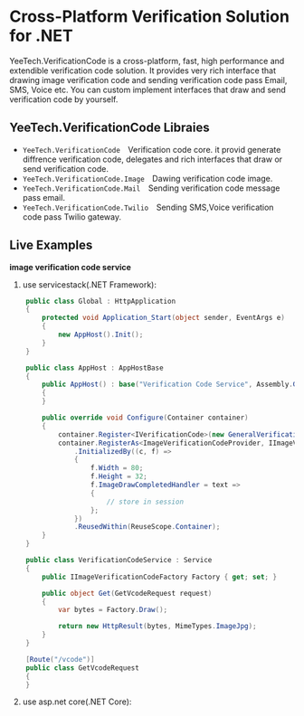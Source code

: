 # Cross-Platform Verification Solution for .NET

YeeTech.VerificationCode is a cross-platform, fast, high performance and extendible verification code solution. It provides very rich interface that drawing image verification code and sending verification code pass Email, SMS, Voice etc. You can custom implement interfaces that draw and send verification code by yourself.

## YeeTech.VerificationCode Libraies

* `YeeTech.VerificationCode`&emsp;Verification code core. it provid generate diffrence verification code, delegates and rich interfaces that draw or send verification code.
* `YeeTech.VerificationCode.Image`&emsp;Dawing verification code image.
* `YeeTech.VerificationCode.Mail`&emsp;Sending verification code message pass email.
* `YeeTech.VerificationCode.Twilio`&emsp;Sending SMS,Voice verification code pass Twilio gateway.

## Live Examples

**image verification code service**

1. use servicestack(.NET Framework):
```csharp
    public class Global : HttpApplication
    {
        protected void Application_Start(object sender, EventArgs e)
        {
            new AppHost().Init();
        }
    }

    public class AppHost : AppHostBase
    {
        public AppHost() : base("Verification Code Service", Assembly.GetExecutingAssembly())
        {
        }

        public override void Configure(Container container)
        {
            container.Register<IVerificationCode>(new GeneralVerificationCode());
            container.RegisterAs<ImageVerificationCodeProvider, IImageVerificationCodeFactory>()
                .InitializedBy((c, f) =>
                {
                    f.Width = 80;
                    f.Height = 32;
                    f.ImageDrawCompletedHandler = text =>
                    {
                        // store in session
                    };
                })
                .ReusedWithin(ReuseScope.Container);
        }
    }

    public class VerificationCodeService : Service
    {
        public IImageVerificationCodeFactory Factory { get; set; }

        public object Get(GetVcodeRequest request)
        {
            var bytes = Factory.Draw();

            return new HttpResult(bytes, MimeTypes.ImageJpg);
        }
    }

    [Route("/vcode")]
    public class GetVcodeRequest
    {
    }
```

2. use asp.net core(.NET Core):
    
```csharp
    
```